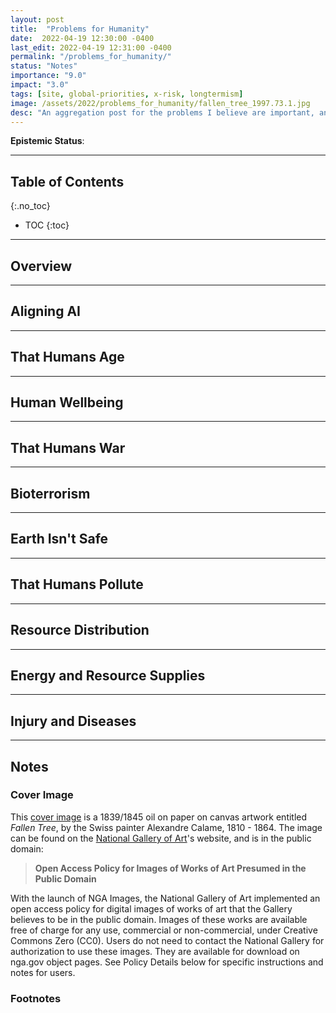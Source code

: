 ```yaml
---
layout: post
title:  "Problems for Humanity"
date:  2022-04-19 12:30:00 -0400
last_edit: 2022-04-19 12:31:00 -0400
permalink: "/problems_for_humanity/"
status: "Notes"
importance: "9.0"
impact: "3.0"
tags: [site, global-priorities, x-risk, longtermism]
image: /assets/2022/problems_for_humanity/fallen_tree_1997.73.1.jpg
desc: "An aggregation post for the problems I believe are important, and that I will hopefully help assess during my lifetime."
---
```


__Epistemic Status__:

---

## Table of Contents
{:.no_toc}
* TOC
{:toc}

---

## Overview

---

## Aligning AI

---

## That Humans Age

---

## Human Wellbeing

---

## That Humans War

---

## Bioterrorism

---

## Earth Isn't Safe

---

## That Humans Pollute

---

## Resource Distribution

---

## Energy and Resource Supplies

---

## Injury and Diseases

---

## Notes

### Cover Image

This [cover image][cover_photo] is a  1839/1845 oil on paper on canvas artwork entitled _Fallen Tree_, by the Swiss painter Alexandre Calame, 1810 - 1864. The image can be found on the [National Gallery of Art][gallery]'s website, and is in the public domain:
> __Open Access Policy for Images of Works of Art Presumed in the Public Domain__
>
With the launch of NGA Images, the National Gallery of Art implemented an open access policy for digital images of works of art that the Gallery believes to be in the public domain. Images of these works are available free of charge for any use, commercial or non-commercial, under Creative Commons Zero (CC0). Users do not need to contact the National Gallery for authorization to use these images. They are available for download on nga.gov object pages. See Policy Details below for specific instructions and notes for users.

### Footnotes

[cover_photo]: https://www.nga.gov/collection/art-object-page.102195.html "https://www.nga.gov/collection/art-object-page.102195.html"

[gallery]: https://www.nga.gov/collection-search-result.html?sortOrder=DEFAULT&artobj_downloadable=Image_download_available&pageNumber=1&lastFacet=artobj_downloadable "https://www.nga.gov/collection-search-result.html?sortOrder=DEFAULT&artobj_downloadable=Image_download_available&pageNumber=1&lastFacet=artobj_downloadable"

[book_durc]: https://www.gleech.org/metrics/ "https://www.gleech.org/metrics/"
